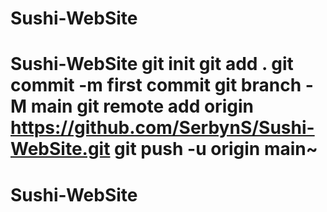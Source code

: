 # Sushi-WebSite
# Sushi-WebSite git init git add . git commit -m first commit git branch -M main git remote add origin https://github.com/SerbynS/Sushi-WebSite.git git push -u origin main~
# Sushi-WebSite
